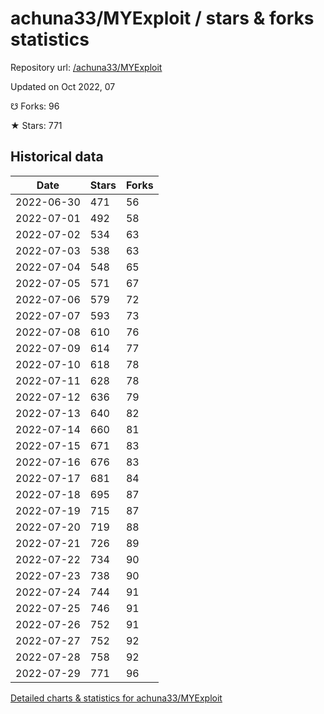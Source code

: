 # achuna33/MYExploit / stars & forks statistics

Repository url: [/achuna33/MYExploit](https://github.com/achuna33/MYExploit)

Updated on Oct 2022, 07

☋ Forks: 96

★ Stars: 771

## Historical data
| Date | Stars | Forks |
|------|-------|-------|
| 2022-06-30 | 471 | 56 | 
| 2022-07-01 | 492 | 58 | 
| 2022-07-02 | 534 | 63 | 
| 2022-07-03 | 538 | 63 | 
| 2022-07-04 | 548 | 65 | 
| 2022-07-05 | 571 | 67 | 
| 2022-07-06 | 579 | 72 | 
| 2022-07-07 | 593 | 73 | 
| 2022-07-08 | 610 | 76 | 
| 2022-07-09 | 614 | 77 | 
| 2022-07-10 | 618 | 78 | 
| 2022-07-11 | 628 | 78 | 
| 2022-07-12 | 636 | 79 | 
| 2022-07-13 | 640 | 82 | 
| 2022-07-14 | 660 | 81 | 
| 2022-07-15 | 671 | 83 | 
| 2022-07-16 | 676 | 83 | 
| 2022-07-17 | 681 | 84 | 
| 2022-07-18 | 695 | 87 | 
| 2022-07-19 | 715 | 87 | 
| 2022-07-20 | 719 | 88 | 
| 2022-07-21 | 726 | 89 | 
| 2022-07-22 | 734 | 90 | 
| 2022-07-23 | 738 | 90 | 
| 2022-07-24 | 744 | 91 | 
| 2022-07-25 | 746 | 91 | 
| 2022-07-26 | 752 | 91 | 
| 2022-07-27 | 752 | 92 | 
| 2022-07-28 | 758 | 92 | 
| 2022-07-29 | 771 | 96 | 


[Detailed charts & statistics for achuna33/MYExploit](https://reviewgithub.com/rep/achuna33/MYExploit)
